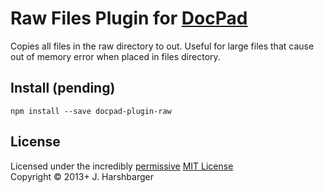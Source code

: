 # Raw Files Plugin for [DocPad](http://docpad.org)
Copies all files in the raw directory to out.  Useful for large files that cause out of memory error when placed in files directory.

## Install  (pending)

```
npm install --save docpad-plugin-raw
```

## License
Licensed under the incredibly [permissive](http://en.wikipedia.org/wiki/Permissive_free_software_licence) [MIT License](http://creativecommons.org/licenses/MIT/)
<br/>Copyright &copy; 2013+ J. Harshbarger
